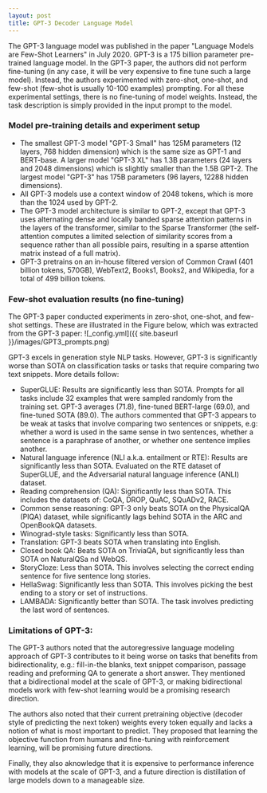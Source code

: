 ```yaml
---
layout: post
title: GPT-3 Decoder Language Model
---
```


The GPT-3 language model was published in the paper "Language Models are Few-Shot Learners" in July 2020. 
GPT-3 is a 175 billion parameter pre-trained language model. 
In the GPT-3 paper, the authors did not perform fine-tuning (in any case, it will be very expensive to fine tune such a large model). 
Instead, the authors experimented with zero-shot, one-shot, and few-shot (few-shot is usually 10-100 examples) prompting. 
For all these experimental settings, there is no fine-tuning of model weights. 
Instead, the task description is simply provided in the input prompt to the model.

### Model pre-training details and experiment setup
* The smallest GPT-3 model "GPT-3 Small" has 125M parameters (12 layers, 768 hidden dimension) which is the same size as GPT-1 and BERT-base. 
A larger model "GPT-3 XL" has 1.3B parameters (24 layers and 2048 dimensions) which is slightly smaller than the 1.5B GPT-2. 
The largest model "GPT-3" has 175B parameters (96 layers, 12288 hidden dimensions).
* All GPT-3 models use a context window of 2048 tokens, which is more than the 1024 used by GPT-2.
* The GPT-3 model architecture is similar to GPT-2, except that GPT-3 uses alternating dense and locally banded sparse attention patterns 
in the layers of the transformer, similar to the Sparse Transformer 
(the self-attention computes a limited selection of similarity scores from a sequence rather than all possible pairs, 
resulting in a sparse attention matrix instead of a full matrix).
* GPT-3 pretrains on an in-house filtered version of Common Crawl (401 billion tokens, 570GB), WebText2, Books1, Books2, and Wikipedia, 
for a total of 499 billion tokens. 

### Few-shot evaluation results (no fine-tuning)

The GPT-3 paper conducted experiments in zero-shot, one-shot, and few-shot settings. 
These are illustrated in the Figure below, which was extracted from the GPT-3 paper:
![_config.yml]({{ site.baseurl }}/images/GPT3_prompts.png)

GPT-3 excels in generation style NLP tasks. 
However, GPT-3 is significantly worse than SOTA on classification tasks or tasks that require comparing two text snippets. 
More details follow:
* SuperGLUE: Results are significantly less than SOTA. Prompts for all tasks include 32 examples that were sampled randomly from the training set. GPT-3 averages (71.8), fine-tuned BERT-large (69.0), and fine-tuned SOTA (89.0). The authors commented that GPT-3 appears to be weak at tasks that involve comparing two sentences or snippets, e.g: whether a word is used in the same sense in two sentences, whether a sentence is a paraphrase of another, or whether one sentence implies another. 
* Natural language inference (NLI a.k.a. entailment or RTE): Results are significantly less than SOTA. Evaluated on the RTE dataset of SuperGLUE, and the Adversarial natural language inference (ANLI) dataset. 
* Reading comprehension (QA): Significantly less than SOTA. This includes the datasets of: CoQA, DROP, QuAC, SQuADv2, RACE. 
* Common sense reasoning: GPT-3 only beats SOTA on the PhysicalQA (PIQA) dataset, while significantly lags behind SOTA in the ARC and OpenBookQA datasets. 
* Winograd-style tasks: Significantly less than SOTA.
* Translation: GPT-3 beats SOTA when translating into English.
* Closed book QA: Beats SOTA on TriviaQA, but significantly less than SOTA on NaturalQSa nd WebQS. 
* StoryCloze: Less than SOTA. This involves selecting the correct ending sentence for five sentence long stories.
* HellaSwag: Significantly less than SOTA. This involves picking the best ending to a story or set of instructions. 
* LAMBADA: Significantly better than SOTA. The task involves predicting the last word of sentences.

### Limitations of GPT-3:
The GPT-3 authors noted that the autoregressive language modeling approach of GPT-3 contributes to it being worse on tasks that benefits 
from bidirectionality, e.g.: fill-in-the blanks, text snippet comparison, passage reading and preforming QA to generate a short answer. 
They mentioned that a bidirectional model at the scale of GPT-3, or making bidirectional models work with few-shot learning would be 
a promising research direction.

The authors also noted that their current pretraining objective (decoder style of predicting the next token) 
weights every token equally and lacks a notion of what is most important to predict. 
They proposed that learning the objective function from humans and fine-tuning with reinforcement learning, will be promising future directions.

Finally, they also aknowledge that it is expensive to performance inference with models at the scale of GPT-3, 
and a future direction is distillation of large models down to a manageable size.
